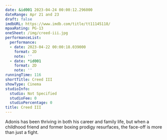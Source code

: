 ```yaml
---
date: &id001 2023-04-24 00:00:12.296000
dateRange: Apr 21 and 23
draft: false
imdbURL: https://www.imdb.com/title/tt11145118/
mpaaRating: PG-13
oneSheet: /img/creed-iii.jpg
performanceList:
  performance:
  - date: 2023-04-22 00:00:18.039000
    format: 2D
    note: ''
  - date: *id001
    format: 2D
    note: ''
runningTime: 116
shortTitle: Creed III
showType: Cinema
studioInfo:
  studio: Not Specified
  studioFee: 0
  studioPercentage: 0
title: Creed III
---
```


Adonis has been thriving in both his career and family life, but when a childhood friend and former boxing prodigy resurfaces, the face-off is more than just a fight.